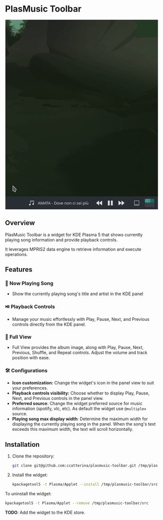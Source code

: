 # PlasMusic Toolbar


<p align="center">
  <img src="./plasmusic-toolbar-demo.gif" />
</p>

## Overview

PlasMusic Toolbar is a widget for KDE Plasma 5 that shows currently playing song information and provide playback controls.

It leverages MPRIS2 data engine to retrieve information and execute operations.

## Features

### 🎵 Now Playing Song
- Show the currently playing song's title and artist in the KDE panel

### ⏯️ Playback Controls
- Manage your music effortlessly with Play, Pause, Next, and Previous controls directly from the KDE panel.

### 📸 Full View
- Full View provides the album image, along with Play, Pause, Next, Previous, Shuffle, and Repeat controls. Adjust the volume and track position with ease.

### 🛠️ Configurations
- **Icon customization:** Change the widget's icon in the panel view to suit your preferences.
- **Playback controls visibility:** Choose whether to display Play, Pause, Next, and Previous controls in the panel view.
- **Preferred source**: Change the widget preferred source for music information (spotify, vlc, etc). As default the widget use `@multiplex` source.
- **Playing song max display width**: Determine the maximum width for displaying the currently playing song in the panel. When the song's text exceeds this maximum width, the text will scroll horizontally.


## Installation

1. Clone the repository:
    ```sh
    git clone git@github.com:ccatterina/plasmusic-toolbar.git /tmp/plasmusic-toolbar
    ```

2. Install the widget:

    ```sh
    kpackagetool5 -t Plasma/Applet --install /tmp/plasmusic-toolbar/src
    ```

To uninstall the widget:

```sh
kpackagetool5 -t Plasma/Applet --remove /tmp/plasmusic-toolbar/src
```

**TODO**: Add the widget to the KDE store.
